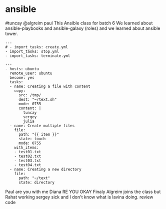 # ansible
#tuncay
@algreim
paul
This Ansible class for batch 6
We learned about ansible-playbooks and ansible-galaxy (roles) and we learned about ansible tower.
```
---
# - import_tasks: create.yml
- import_tasks: stop.yml
- import_tasks: terminate.yml
```
```
---
- hosts: ubuntu
  remote_user: ubuntu
  become: yes
  tasks:
  - name: Creating a file with content
    copy:
      src: /tmp/
      dest: "~/text.sh"
      mode: 0755
      content: |
        tuncay
        sergey
        julia
  - name: Create multiple files
    file: 
      path: "{{ item }}"
      state: touch
      mode: 0755
    with_items:
    - test01.txt
    - test02.txt
    - test03.txt
    - test04.txt
  - name: Creating a new directory
    file:
      path: "~/text"
      state: directory
```

Paul are you with me
Diana RE YOU OKAY
Finaly Algreim joins the class but Rahat working sergey sick and I don't know what is lavina doing. 
review code